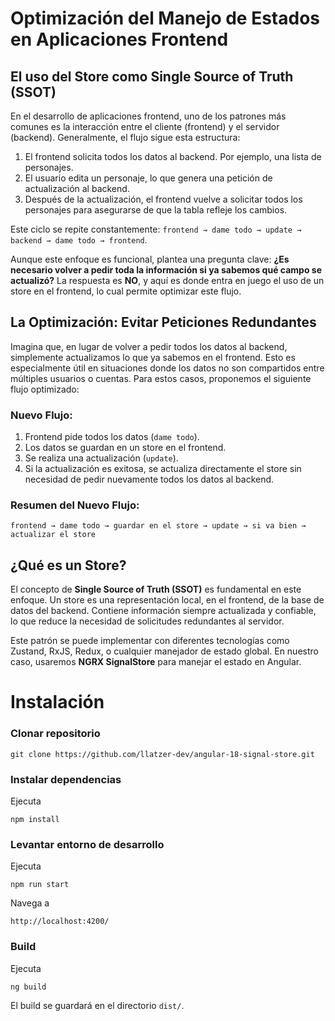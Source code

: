 
# Optimización del Manejo de Estados en Aplicaciones Frontend

## El uso del Store como Single Source of Truth (SSOT)

En el desarrollo de aplicaciones frontend, uno de los patrones más comunes es la interacción entre el cliente (frontend) y el servidor (backend). Generalmente, el flujo sigue esta estructura:

1. El frontend solicita todos los datos al backend. Por ejemplo, una lista de personajes.
2. El usuario edita un personaje, lo que genera una petición de actualización al backend.
3. Después de la actualización, el frontend vuelve a solicitar todos los personajes para asegurarse de que la tabla refleje los cambios.

Este ciclo se repite constantemente: `frontend → dame todo → update → backend → dame todo → frontend`.

Aunque este enfoque es funcional, plantea una pregunta clave: **¿Es necesario volver a pedir toda la información si ya sabemos qué campo se actualizó?** La respuesta es **NO**, y aquí es donde entra en juego el uso de un store en el frontend, lo cual permite optimizar este flujo.

## La Optimización: Evitar Peticiones Redundantes

Imagina que, en lugar de volver a pedir todos los datos al backend, simplemente actualizamos lo que ya sabemos en el frontend. Esto es especialmente útil en situaciones donde los datos no son compartidos entre múltiples usuarios o cuentas. Para estos casos, proponemos el siguiente flujo optimizado:

### Nuevo Flujo:

1. Frontend pide todos los datos (`dame todo`).
2. Los datos se guardan en un store en el frontend.
3. Se realiza una actualización (`update`).
4. Si la actualización es exitosa, se actualiza directamente el store sin necesidad de pedir nuevamente todos los datos al backend.

### Resumen del Nuevo Flujo:

`frontend → dame todo → guardar en el store → update → si va bien → actualizar el store`

## ¿Qué es un Store?

El concepto de **Single Source of Truth (SSOT)** es fundamental en este enfoque. Un store es una representación local, en el frontend, de la base de datos del backend. Contiene información siempre actualizada y confiable, lo que reduce la necesidad de solicitudes redundantes al servidor.

Este patrón se puede implementar con diferentes tecnologías como Zustand, RxJS, Redux, o cualquier manejador de estado global. En nuestro caso, usaremos **NGRX SignalStore** para manejar el estado en Angular.



# Instalación

### Clonar repositorio

~~~
git clone https://github.com/llatzer-dev/angular-18-signal-store.git 
~~~

### Instalar dependencias

Ejecuta 
~~~
npm install
~~~

### Levantar entorno de desarrollo

Ejecuta
~~~
npm run start
~~~

Navega a 
~~~
http://localhost:4200/
~~~

### Build

Ejecuta 
~~~
ng build
~~~
El build se guardará en el directorio `dist/`.
